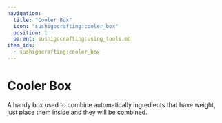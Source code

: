```yaml
---
navigation:
  title: "Cooler Box"
  icon: "sushigocrafting:cooler_box"
  position: 1
  parent: sushigocrafting:using_tools.md
item_ids:
  - sushigocrafting:cooler_box
---
```


# Cooler Box

A handy box used to combine automatically ingredients that have weight, just place them inside and they will be combined.



<Recipe id="sushigocrafting:cooler_box" />

